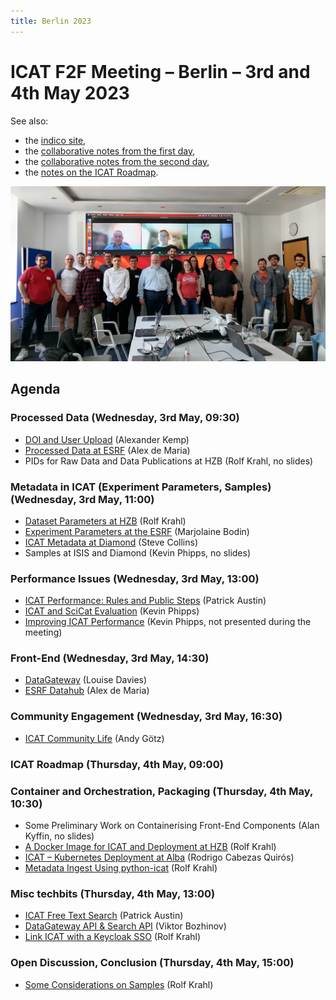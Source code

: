```yaml
---
title: Berlin 2023
---
```


# ICAT F2F Meeting – Berlin – 3rd and 4th May 2023

See also:

- the [indico site](https://events.hifis.net/event/778/),
- the [collaborative notes from the first day](/collaboration/communication/face-to-face-meetings/2023-berlin/2023-berlin-collaborative-notes-1),
- the [collaborative notes from the second day](/collaboration/communication/face-to-face-meetings/2023-berlin/2023-berlin-collaborative-notes-2),
- the [notes on the ICAT Roadmap](/collaboration/communication/face-to-face-meetings/2023-berlin/2023-berlin-roadmap-notes/).

<img src="/images/collaboration/communication/face-to-face-meetings/2023-berlin-group.jpg" alt="Attendees of the 2023 ICAT F2F in Berlin" width="800"/>

## Agenda

### Processed Data (Wednesday, 3rd May, 09:30)

- [DOI and User Upload](/pdf/collaboration/communication/face-to-face-meetings/2023-berlin/1.1-Kemp-DOI_and_User_Upload.pdf) (Alexander Kemp)
- [Processed Data at ESRF](/pdf/collaboration/communication/face-to-face-meetings/2023-berlin/1.2-de-Maria-Processed_Data.pdf) (Alex de Maria)
- PIDs for Raw Data and Data Publications at HZB (Rolf Krahl, no slides)

### Metadata in ICAT (Experiment Parameters, Samples) (Wednesday, 3rd May, 11:00)

- [Dataset Parameters at HZB](/pdf/collaboration/communication/face-to-face-meetings/2023-berlin/2.1-Krahl-Dataset_Parameters_HZB.pdf) (Rolf Krahl)
- [Experiment Parameters at the ESRF](/pdf/collaboration/communication/face-to-face-meetings/2023-berlin/2.2-Bodin-Experiment_Parameters_ESRF.pdf) (Marjolaine Bodin)
- [ICAT Metadata at Diamond](/pdf/collaboration/communication/face-to-face-meetings/2023-berlin/2.3-Collins-ICAT_Metadata_Diamond.pdf) (Steve Collins)
- Samples at ISIS and Diamond (Kevin Phipps, no slides)

### Performance Issues (Wednesday, 3rd May, 13:00)

- [ICAT Performance: Rules and Public Steps](/pdf/collaboration/communication/face-to-face-meetings/2023-berlin/3.1-Austin-ICAT_Performance_Rules_and_Public_Steps.pdf) (Patrick Austin)
- [ICAT and SciCat Evaluation](/pdf/collaboration/communication/face-to-face-meetings/2023-berlin/3.2-Phipps-ICAT_and_SciCat_Evaluation.pdf) (Kevin Phipps)
- [Improving ICAT Performance](/pdf/collaboration/communication/face-to-face-meetings/2023-berlin/3.2-Phipps-Improving_ICAT_Performance.pdf) (Kevin Phipps, not presented during the meeting)

### Front-End (Wednesday, 3rd May, 14:30)

- [DataGateway](/pdf/collaboration/communication/face-to-face-meetings/2023-berlin/4.1-Davies-DataGateway.pdf) (Louise Davies)
- [ESRF Datahub](/pdf/collaboration/communication/face-to-face-meetings/2023-berlin/4.2-de-Maria-ESRF_Datahub.pdf) (Alex de Maria)

### Community Engagement (Wednesday, 3rd May, 16:30)

- [ICAT Community Life](/pdf/collaboration/communication/face-to-face-meetings/2023-berlin/5.1-Götz-ICAT_Community_Life.pdf) (Andy Götz)

### ICAT Roadmap (Thursday, 4th May, 09:00)

### Container and Orchestration, Packaging (Thursday, 4th May, 10:30)

- Some Preliminary Work on Containerising Front-End Components (Alan Kyffin, no slides)
- [A Docker Image for ICAT and Deployment at HZB](/pdf/collaboration/communication/face-to-face-meetings/2023-berlin/7.1-Krahl-Docker_Image_ICAT_and_Deployment_HZB.pdf) (Rolf Krahl)
- [ICAT – Kubernetes Deployment at Alba](/pdf/collaboration/communication/face-to-face-meetings/2023-berlin/7.2-Quirós-ICAT_Kubernetes_Deployment_Alba.pdf) (Rodrigo Cabezas Quirós)
- [Metadata Ingest Using python-icat](/pdf/collaboration/communication/face-to-face-meetings/2023-berlin/7.3-Krahl-Metadata_Ingest_Using_python-icat.pdf) (Rolf Krahl)

### Misc techbits (Thursday, 4th May, 13:00)

- [ICAT Free Text Search](/pdf/collaboration/communication/face-to-face-meetings/2023-berlin/8.1-Austin-ICAT_Free_Text_Search.pdf) (Patrick Austin)
- [DataGateway API & Search API](/pdf/collaboration/communication/face-to-face-meetings/2023-berlin/8.2-Bozhinov-DataGateway_and_Search_API.pdf) (Viktor Bozhinov)
- [Link ICAT with a Keycloak SSO](/pdf/collaboration/communication/face-to-face-meetings/2023-berlin/8.3-Krahl-Link_ICAT_with_Keycloak_SSO.pdf) (Rolf Krahl)

### Open Discussion, Conclusion (Thursday, 4th May, 15:00)

- [Some Considerations on Samples](/pdf/collaboration/communication/face-to-face-meetings/2023-berlin/9.1-Krahl-Considerations_Samples.pdf) (Rolf Krahl)

